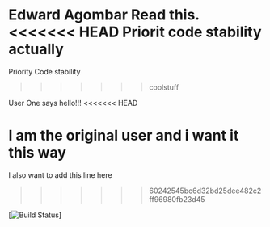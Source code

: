 Edward Agombar
Read this.
<<<<<<< HEAD
Priorit code stability actually
=======

Priority Code stability
>>>>>>> coolstuff


User One says hello!!!
<<<<<<< HEAD

I am the original user and i want it this way
=======
I also want to add this line here
>>>>>>> 60242545bc6d32bd25dee482c2ff96980fb23d45

[![Build Status](https://app.travis-ci.com/ejagombar/2021_20240645.svg?branch=master)]